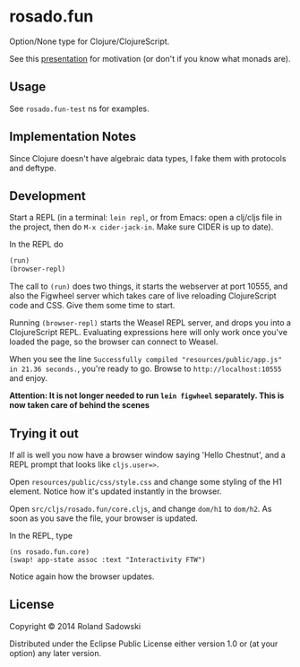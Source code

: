 # rosado.fun

Option/None type for Clojure/ClojureScript.

See this [presentation][rail] for motivation (or don't if you know what 
monads are).

## Usage

See `rosado.fun-test` ns for examples.

## Implementation Notes

Since Clojure doesn't have algebraic data types, I fake them with protocols 
and deftype.

## Development

Start a REPL (in a terminal: `lein repl`, or from Emacs: open a
clj/cljs file in the project, then do `M-x cider-jack-in`. Make sure
CIDER is up to date).

In the REPL do

```clojure
(run)
(browser-repl)
```

The call to `(run)` does two things, it starts the webserver at port
10555, and also the Figwheel server which takes care of live reloading
ClojureScript code and CSS. Give them some time to start.

Running `(browser-repl)` starts the Weasel REPL server, and drops you
into a ClojureScript REPL. Evaluating expressions here will only work
once you've loaded the page, so the browser can connect to Weasel.

When you see the line `Successfully compiled "resources/public/app.js"
in 21.36 seconds.`, you're ready to go. Browse to
`http://localhost:10555` and enjoy.

**Attention: It is not longer needed to run `lein figwheel`
  separately. This is now taken care of behind the scenes**

## Trying it out

If all is well you now have a browser window saying 'Hello Chestnut',
and a REPL prompt that looks like `cljs.user=>`.

Open `resources/public/css/style.css` and change some styling of the
H1 element. Notice how it's updated instantly in the browser.

Open `src/cljs/rosado.fun/core.cljs`, and change `dom/h1` to
`dom/h2`. As soon as you save the file, your browser is updated.

In the REPL, type

```
(ns rosado.fun.core)
(swap! app-state assoc :text "Interactivity FTW")
```

Notice again how the browser updates.

## License

Copyright © 2014 Roland Sadowski

Distributed under the Eclipse Public License either version 1.0 or (at
your option) any later version.


[rail]: http://vimeo.com/97344498